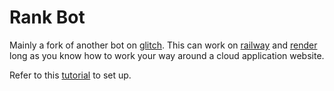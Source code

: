 # Rank Bot
Mainly a fork of another bot on [glitch](https://glitch.me). This can work on [railway](railway.app) and [render](render.com) long as you know how to work your way around a cloud application website.

Refer to this [tutorial](https://devforum.roblox.com/t/how-to-create-a-rank-management-system-using-glitch/442725) to set up.
